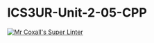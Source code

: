# ICS3UR-Unit-2-05-CPP

[![Mr Coxall's Super Linter](https://github.com/KaitlynIp64/ICS3UR-Unit-2-05-CPP/workflows/Mr%20Coxall's%20Super%20Linter/badge.svg)](https://github.com/KaitlynIp64/ICS3UR-Unit-2-05-CPP/actions/)
